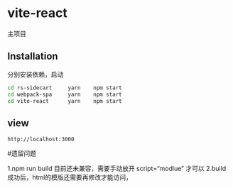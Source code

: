 # vite-react
主项目
## Installation
分别安装依赖，启动
```bash
cd rs-sidecart     yarn    npm start
cd webpack-spa     yarn    npm start
cd vite-react      yarn    npm start
```


## view
```
http://localhost:3000
```


#遗留问题

1.npm run build 目前还未兼容，需要手动放开 script=“modlue” 才可以
2.build成功后，html的模版还需要再修改才能访问，
